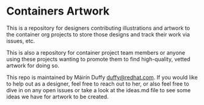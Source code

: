 # Containers Artwork

This is a repository for designers contributing illustrations and artwork to the container org projects to store those designs and track their work via issues, etc.

This is also a repository for container project team members or anyone using these projects wanting to promote them to find high-quality, vetted artwork for doing so.

This repo is maintained by Máirín Duffy <duffy@redhat.com>. If you would like to help out as a designer, feel free to reach out to her, or also feel free to dive in on any open issues or take a look at the ideas.md file to see some ideas we have for artwork to be created.

